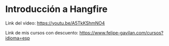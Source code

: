 # Introducción a Hangfire

Link del video: https://youtu.be/A5TkKShmNO4

Link de mis cursos con descuento: https://www.felipe-gavilan.com/cursos?idioma=esp
